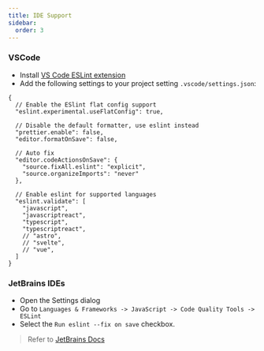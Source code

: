 ```yaml
---
title: IDE Support
sidebar:
  order: 3
---
```


### VSCode

- Install [VS Code ESLint extension](https://marketplace.visualstudio.com/items?itemName=dbaeumer.vscode-eslint)
- Add the following settings to your project setting `.vscode/settings.json`:

```jsonc
{
  // Enable the ESlint flat config support
  "eslint.experimental.useFlatConfig": true,

  // Disable the default formatter, use eslint instead
  "prettier.enable": false,
  "editor.formatOnSave": false,

  // Auto fix
  "editor.codeActionsOnSave": {
    "source.fixAll.eslint": "explicit",
    "source.organizeImports": "never"
  },

  // Enable eslint for supported languages
  "eslint.validate": [
    "javascript",
    "javascriptreact",
    "typescript",
    "typescriptreact",
    // "astro",
    // "svelte",
    // "vue",
  ]
}
```

### JetBrains IDEs

- Open the Settings dialog
- Go to `Languages & Frameworks -> JavaScript -> Code Quality Tools -> ESLint`
- Select the `Run eslint --fix on save` checkbox.

> Refer to [JetBrains Docs](https://www.jetbrains.com/help/idea/eslint.html#ws_eslint_configure_run_eslint_on_save)
